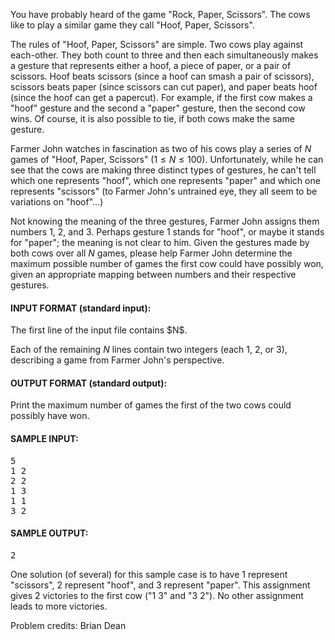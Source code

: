 You have probably heard of the game "Rock, Paper, Scissors".  The cows like to
play a similar game they call "Hoof, Paper, Scissors". 

The rules of "Hoof, Paper, Scissors" are simple.  Two cows play against
each-other.  They both count to three and then each simultaneously makes a
gesture that represents either a hoof, a piece of paper, or a pair of scissors. 
Hoof beats scissors (since a hoof can smash a pair of scissors), scissors beats
paper (since scissors can cut paper), and paper beats hoof (since the hoof can
get a papercut).   For example, if the first cow makes a "hoof" gesture and the
second a "paper" gesture, then the second cow wins.  Of course, it is also
possible to tie, if both cows make the same gesture.

Farmer John watches in fascination as two of his cows play a series of $N$
games of "Hoof, Paper,  Scissors" ($1 \leq N \leq 100$).  Unfortunately, while
he can see that the cows are making three distinct types of gestures, he can't
tell which one represents "hoof", which one represents "paper" and which one
represents "scissors" (to Farmer John's untrained eye, they all seem to be
variations on "hoof"...)

Not knowing the meaning of the three gestures, Farmer John assigns them numbers
1, 2, and 3. Perhaps gesture 1 stands for "hoof", or maybe it stands for
"paper"; the meaning is not clear to him.  Given the gestures made by both cows
over all $N$ games, please help Farmer John determine the maximum possible
number of games the first cow could have possibly won, given an appropriate
mapping between numbers and their respective gestures.

<div class='prob-in-spec'><h4>INPUT FORMAT (standard input):</h4>
The first line of the input file contains $N$. 

Each of the remaining $N$ lines contain two integers (each 1, 2, or 3),
describing a game from Farmer John's perspective.
</div>

<div class='prob-out-spec'><h4>OUTPUT FORMAT (standard output):</h4>
Print the maximum number of games the first of the two cows could possibly have
won.
</div>

<h4>SAMPLE INPUT:</h4><pre class='in'>
5
1 2
2 2
1 3
1 1
3 2
</pre><h4>SAMPLE OUTPUT:</h4> <pre class='out'>
2
</pre>

One solution (of several) for this sample case is to have 1 represent
"scissors", 2 represent "hoof", and 3 represent "paper".  This assignment gives
2 victories to the first cow ("1 3" and "3 2"). No other assignment leads to
more victories.

Problem credits: Brian Dean